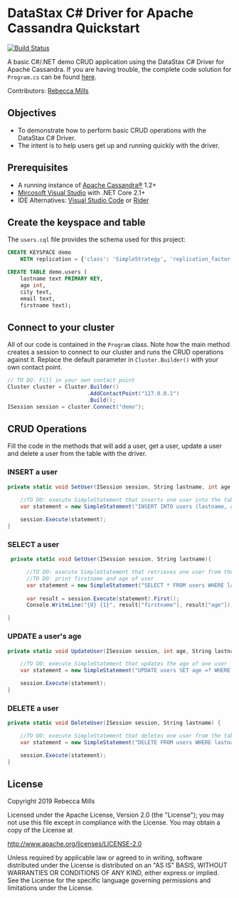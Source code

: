 # DataStax C# Driver for Apache Cassandra Quickstart

[![Build Status](https://travis-ci.org/beccam/quickstart-csharp.svg?branch=master)](https://travis-ci.org/beccam/quickstart-csharp)

A basic C#/.NET demo CRUD application using the DataStax C# Driver for Apache Cassandra. 
If you are having trouble, the complete code solution for `Program.cs` can be found [here](https://gist.github.com/beccam/5abab3b4072d5a0027475481f1d5075f).

Contributors: [Rebecca Mills](https://github.com/beccam)

## Objectives

* To demonstrate how to perform basic CRUD operations with the DataStax C# Driver.
* The intent is to help users get up and running quickly with the driver. 

## Prerequisites
  * A running instance of [Apache Cassandra®](http://cassandra.apache.org/download/) 1.2+
  * [Mircosoft Visual Studio](https://visualstudio.microsoft.com/vs/) with .NET Core 2.1+
  * IDE Alternatives: [Visual Studio Code](https://code.visualstudio.com/) or [Rider](https://www.jetbrains.com/rider/)
  
  
## Create the keyspace and table
The `users.cql` file provides the schema used for this project:

```sql
CREATE KEYSPACE demo
    WITH replication = {'class': 'SimpleStrategy', 'replication_factor': '1'};

CREATE TABLE demo.users (
    lastname text PRIMARY KEY,
    age int,
    city text,
    email text,
    firstname text);
```

## Connect to your cluster

All of our code is contained in the `Program` class. 
Note how the main method creates a session to connect to our cluster and runs the CRUD operations against it. 
Replace the default parameter in `Cluster.Builder()` with your own contact point.

```csharp
// TO DO: Fill in your own contact point
Cluster cluster = Cluster.Builder()
                         .AddContactPoint("127.0.0.1")
                         .Build();
ISession session = cluster.Connect("demo");
```

## CRUD Operations
Fill the code in the methods that will add a user, get a user, update a user and delete a user from the table with the driver.

### INSERT a user
```csharp
private static void SetUser(ISession session, String lastname, int age, String city, String email, String firstname) {
    
    //TO DO: execute SimpleStatement that inserts one user into the table
    var statement = new SimpleStatement("INSERT INTO users (lastname, age, city, email, firstname) VALUES (?,?,?,?,?)", lastname, age, city, email, firstname);

    session.Execute(statement);
}
```
### SELECT a user
```csharp
 private static void GetUser(ISession session, String lastname){

      //TO DO: execute SimpleStatement that retrieves one user from the table
      //TO DO: print firstname and age of user
      var statement = new SimpleStatement("SELECT * FROM users WHERE lastname = ?", lastname);
      
      var result = session.Execute(statement).First();
      Console.WriteLine("{0} {1}", result["firstname"], result["age"]);

}
```

### UPDATE a user's age
```csharp
private static void UpdateUser(ISession session, int age, String lastname) {

    //TO DO: execute SimpleStatement that updates the age of one user
    var statement = new SimpleStatement("UPDATE users SET age =? WHERE lastname = ?", age, lastname);

    session.Execute(statement);
}
```   

### DELETE a user
```csharp
private static void DeleteUser(ISession session, String lastname) {

    //TO DO: execute SimpleStatement that deletes one user from the table
    var statement = new SimpleStatement("DELETE FROM users WHERE lastname = ?", lastname);

    session.Execute(statement);
}
```
 ## License
Copyright 2019 Rebecca Mills

Licensed under the Apache License, Version 2.0 (the "License");
you may not use this file except in compliance with the License.
You may obtain a copy of the License at

http://www.apache.org/licenses/LICENSE-2.0

Unless required by applicable law or agreed to in writing, software
distributed under the License is distributed on an "AS IS" BASIS,
WITHOUT WARRANTIES OR CONDITIONS OF ANY KIND, either express or implied.
See the License for the specific language governing permissions and
limitations under the License.   



